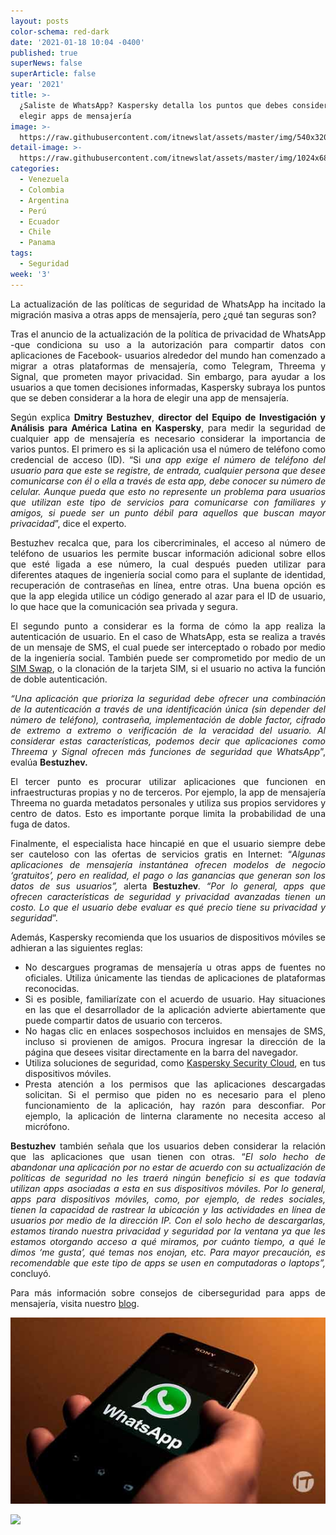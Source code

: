 ```yaml
---
layout: posts
color-schema: red-dark
date: '2021-01-18 10:04 -0400'
published: true
superNews: false
superArticle: false
year: '2021'
title: >-
  ¿Saliste de WhatsApp? Kaspersky detalla los puntos que debes considerar al
  elegir apps de mensajería
image: >-
  https://raw.githubusercontent.com/itnewslat/assets/master/img/540x320/whatsapp-p.jpg
detail-image: >-
  https://raw.githubusercontent.com/itnewslat/assets/master/img/1024x680/whatsapp-g.jpg
categories:
  - Venezuela
  - Colombia
  - Argentina
  - Perú
  - Ecuador
  - Chile
  - Panama
tags:
  - Seguridad
week: '3'
---
```

<p style="text-align: justify;">La actualización de las políticas de seguridad de WhatsApp ha incitado la migración masiva a otras apps de mensajería, pero ¿qué tan seguras son?</p>
<p style="text-align: justify;">Tras el anuncio de la actualización de la política de privacidad de WhatsApp -que condiciona su uso a la autorización para compartir datos con aplicaciones de Facebook- usuarios alrededor del mundo han comenzado a migrar a otras plataformas de mensajería, como Telegram, Threema y Signal, que prometen mayor privacidad. Sin embargo, para ayudar a los usuarios a que tomen decisiones informadas, Kaspersky subraya los puntos que se deben considerar a la hora de elegir una app de mensajería.</p>
<p style="text-align: justify;">Según explica <strong>Dmitry Bestuzhev</strong>, <strong>director del Equipo de Investigación y Análisis para América Latina en Kaspersky</strong>, para medir la seguridad de cualquier app de mensajería es necesario considerar la importancia de varios puntos. El primero es si la aplicación usa el número de teléfono como credencial de acceso (ID). “Si<em> una app exige el número de teléfono del usuario para que este se registre, de entrada, cualquier persona que desee comunicarse con él o ella a través de esta app, debe conocer su número de celular. Aunque pueda que esto no represente un problema para usuarios que utilizan este tipo de servicios para comunicarse con familiares y amigos, si puede ser un punto débil para aquellos que buscan mayor privacidad</em>”, dice el experto.</p>
<p style="text-align: justify;">Bestuzhev recalca que, para los cibercriminales, el acceso al número de teléfono de usuarios les permite buscar información adicional sobre ellos que esté ligada a ese número, la cual después pueden utilizar para diferentes ataques de ingeniería social como para el suplante de identidad, recuperación de contraseñas en línea, entre otras. Una buena opción es que la app elegida utilice un código generado al azar para el ID de usuario, lo que hace que la comunicación sea privada y segura.</p>
<p style="text-align: justify;">El segundo punto a considerar es la forma de cómo la app realiza la autenticación de usuario. En el caso de WhatsApp, esta se realiza a través de un mensaje de SMS, el cual puede ser interceptado o robado por medio de la ingeniería social. También puede ser comprometido por medio de un <a href="https://latam.kaspersky.com/about/press-releases/2019_sim-card-swap-fraud">SIM Swap</a>, o la clonación de la tarjeta SIM, si el usuario no activa la función de doble autenticación.</p>
<p style="text-align: justify;"><em>“Una aplicación que prioriza la seguridad debe ofrecer una combinación de la autenticación a través de una identificación única (sin depender del número de teléfono), contraseña, implementación de doble factor, cifrado de extremo a extremo o verificación de la veracidad del usuario. Al considerar estas características, podemos decir que aplicaciones como Threema y Signal ofrecen más funciones de seguridad que WhatsApp</em>”, evalúa <strong>Bestuzhev.</strong></p>
<p style="text-align: justify;">El tercer punto es procurar utilizar aplicaciones que funcionen en infraestructuras propias y no de terceros. Por ejemplo, la app de mensajería Threema no guarda metadatos personales y utiliza sus propios servidores y centro de datos. Esto es importante porque limita la probabilidad de una fuga de datos.</p>
<p style="text-align: justify;">Finalmente, el especialista hace hincapié en que el usuario siempre debe ser cauteloso con las ofertas de servicios gratis en Internet: “<em>Algunas aplicaciones de mensajería instantánea ofrecen modelos de negocio ‘gratuitos’, pero en realidad, el pago o las ganancias que generan son los datos de sus usuarios”, </em>alerta <strong>Bestuzhev</strong><em>. “Por lo general, apps que ofrecen características de seguridad y privacidad avanzadas tienen un costo. Lo que el usuario debe evaluar es qué precio tiene su privacidad y seguridad</em>”.</p>
<p style="text-align: justify;">Además, Kaspersky recomienda que los usuarios de dispositivos móviles se adhieran a las siguientes reglas:</p>

<ul style="list-style-type: disc; text-align: justify;">
	<li>No descargues programas de mensajería u otras apps de fuentes no oficiales. Utiliza únicamente las tiendas de aplicaciones de plataformas reconocidas.</li>
	<li>Si es posible, familiarízate con el acuerdo de usuario. Hay situaciones en las que el desarrollador de la aplicación advierte abiertamente que puede compartir datos de usuario con terceros.</li>
	<li>No hagas clic en enlaces sospechosos incluidos en mensajes de SMS, incluso si provienen de amigos. Procura ingresar la dirección de la página que desees visitar directamente en la barra del navegador.</li>
	<li>Utiliza soluciones de seguridad, como <a href="http://latam.kaspersky.com/security-cloud">Kaspersky Security Cloud</a>, en tus dispositivos móviles.</li>
	<li>Presta atención a los permisos que las aplicaciones descargadas solicitan. Si el permiso que piden no es necesario para el pleno funcionamiento de la aplicación, hay razón para desconfiar. Por ejemplo, la aplicación de linterna claramente no necesita acceso al micrófono.</li>
</ul>
<p style="text-align: justify;"><strong>Bestuzhev</strong> también señala que los usuarios deben considerar la relación que las aplicaciones que usan tienen con otras. “<em>El solo hecho de abandonar una aplicación por no estar de acuerdo con su actualización de políticas de seguridad no les traerá ningún beneficio si es que todavía utilizan apps asociadas a esta en sus dispositivos móviles. Por lo general, apps para dispositivos móviles, como, por ejemplo, de redes sociales, tienen la capacidad de rastrear la ubicación y las actividades en línea de usuarios</em><em> por medio de la dirección IP. Con el solo hecho de descargarlas, estamos tirando nuestra privacidad y seguridad por la ventana ya que les estamos otorgando acceso a qué miramos, por cuánto tiempo, a qué le dimos ‘me gusta’, qué temas nos enojan, etc. Para mayor precaución, es recomendable que este tipo de apps se usen en computadoras o laptops”,</em> concluyó.</p>
<p style="text-align: justify;">Para más información sobre consejos de ciberseguridad para apps de mensajería, visita nuestro <a href="http://latam.kaspersky.com/blog">blog</a>.</p>
<p style="text-align: justify;"></p>

![](https://raw.githubusercontent.com/itnewslat/assets/master/img/540x320/whatsapp-p.jpg)

<img src="https://tracker.metricool.com/c3po.jpg?hash=56f88a41e39ab42c063cc51676587a04"/>